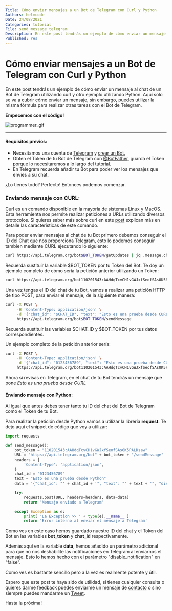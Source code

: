 ```yaml
---
Title: Cómo enviar mensajes a un Bot de Telegram con Curl y Python
Authors: helmcode
Date: 24/08/2021
Categories: tutorial
File: send_message_telegram
Description: En este post tendrás un ejemplo de cómo enviar un mensaje al chat de un Bot de Telegram utilizando curl y otro ejemplo utilizando Python.
Published: Yes
---
```


# Cómo enviar mensajes a un Bot de Telegram con Curl y Python
En este post tendrás un ejemplo de cómo enviar un mensaje al chat de un Bot de Telegram utilizando curl y otro ejemplo utilizando Python.
Aquí solo se va a cubrir cómo enviar un mensaje, sin embargo, puedes utilizar la misma fórmula para realizar otras tareas con el Bot de Telegram.

**Empecemos con el código!**

![programmer_gif](https://media.giphy.com/media/13HgwGsXF0aiGY/giphy.gif)

---
#### Requisitos previos:
- Necesitamos una cuenta de [Telegram](https://web.telegram.org/) y [crear un Bot.](https://core.telegram.org/bots#6-botfather)
- Obten el Token de tu Bot de Telegram con [@BotFather](https://telegram.me/BotFather), guarda el Token porque lo necesitaremos a lo largo del tutorial.
- En Telegram recuerda añadir tu Bot para poder ver los mensajes que envíes a su chat.

¿Lo tienes todo? Perfecto! Entonces podemos comenzar.

### Enviando mensaje con CURL:
Curl es un comando disponible en la mayoría de sistemas Linux y MacOS. Esta herramienta nos permite realizar peticiones a URLs utilizando diversos protocolos. Si quieres saber más sobre curl en este [post](https://www.hostinger.es/tutoriales/comando-curl) explican más en detalle las características de este comando.

Para poder enviar mensajes al chat de tu Bot primero debemos conseguir el ID del Chat que nos proporciona Telegram, esto lo podemos conseguir tambien mediante CURL ejecutando lo siguiente:

```bash
curl https://api.telegram.org/bot$BOT_TOKEN/getUpdates | jq .message.chat.id
```

Recuerda sustituir la variable $BOT_TOKEN por tu Token del Bot. Te doy un ejemplo completo de cómo sería la petición anterior utilizando un Token:

```bash
curl https://api.telegram.org/bot110201543:AAHdqTcvCH1vGWJxfSeofSAs0K5PALDsaw/getUpdates | jq .message.chat.id
```

Una vez tengas el ID del chat de tu Bot, vamos a realizar una petición HTTP de tipo POST, para enviar el mensaje, de la siguiente manera:

```bash
curl -X POST \
     -H 'Content-Type: application/json' \
     -d '{"chat_id": "$CHAT_ID", "text": "Esto es una prueba desde CURL"}' \
     https://api.telegram.org/bot$BOT_TOKEN/sendMessage
```

Recuerda sustituir las variables $CHAT_ID y $BOT_TOKEN por tus datos correspondientes.

Un ejemplo completo de la petición anterior sería:

```bash
curl -X POST \
     -H 'Content-Type: application/json' \
     -d '{"chat_id": "0123456789", "text": "Esto es una prueba desde CURL"}' \
     https://api.telegram.org/bot110201543:AAHdqTcvCH1vGWJxfSeofSAs0K5PALDsaw/sendMessage
```

Ahora si revisas en Telegram, en el chat de tu Bot tendrás un mensaje que pone _Esto es una prueba desde CURL_


#### Enviando mensaje con Python:
Al igual que antes debes tener tanto tu ID del chat del Bot de Telegram como el Token de tu Bot.

Para realizar la petición desde Python vamos a utilizar la librería **request**. Te dejo aquí el snippet de código que voy a utilizar:

```python
import requests

def send_message():
    bot_token = "110201543:AAHdqTcvCH1vGWJxfSeofSAs0K5PALDsaw"
    URL = "https://api.telegram.org/bot" + bot_token + "/sendMessage"
    headers = {
        'Content-Type': 'application/json',
    }
    chat_id = "0123456789"
    text = "Esto es una prueba desde Python"
    data = '{"chat_id": "' + chat_id + '", "text": "' + text + '", "disable_notification": false"'+ '"}'

    try:
        requests.post(URL, headers=headers, data=data)
        return 'Mensaje enviado a Telegram'

    except Exception as e:
        print( 'La Exception >> ' + type(e).__name__ )
        return 'Error interno al enviar el mensaje a Telegram'
```

Como ves en este caso hemos guardado nuestro ID del chat y el Token del Bot en las variables **bot_token** y **chat_id** respectivamente.

Además aquí en la variable **data**, hemos añadido un parámetro adicional para que no nos deshabilite las notificaciones en Telegram al enviarnos el mensaje. Esto lo hemos hecho con el parámetro "disable_notification" en "false".

Como ves es bastante sencillo pero a la vez es realmente potente y útil.

Espero que este post te haya sido de utilidad, si tienes cualquier consulta o quieres darme feedback puedes enviarme un mensaje de [contacto](https://helmcode.com/contact) o sino siempre puedes mandarme un [Tweet](https://twitter.com/helmcode).

Hasta la próxima!
